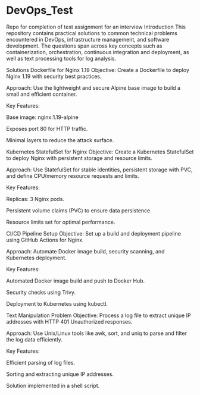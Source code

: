 # DevOps_Test
Repo for completion of test assignment for an interview
Introduction
This repository contains practical solutions to common technical problems encountered in DevOps, infrastructure management, and software development. The questions span across key concepts such as containerization, orchestration, continuous integration and deployment, as well as text processing tools for log analysis.

Solutions
Dockerfile for Nginx 1.19
Objective: Create a Dockerfile to deploy Nginx 1.19 with security best practices.

Approach: Use the lightweight and secure Alpine base image to build a small and efficient container.

Key Features:

Base image: nginx:1.19-alpine

Exposes port 80 for HTTP traffic.

Minimal layers to reduce the attack surface.

Kubernetes StatefulSet for Nginx
Objective: Create a Kubernetes StatefulSet to deploy Nginx with persistent storage and resource limits.

Approach: Use StatefulSet for stable identities, persistent storage with PVC, and define CPU/memory resource requests and limits.

Key Features:

Replicas: 3 Nginx pods.

Persistent volume claims (PVC) to ensure data persistence.

Resource limits set for optimal performance.



CI/CD Pipeline Setup
Objective: Set up a build and deployment pipeline using GitHub Actions for Nginx.

Approach: Automate Docker image build, security scanning, and Kubernetes deployment.

Key Features:

Automated Docker image build and push to Docker Hub.

Security checks using Trivy.

Deployment to Kubernetes using kubectl.



Text Manipulation Problem
Objective: Process a log file to extract unique IP addresses with HTTP 401 Unauthorized responses.

Approach: Use Unix/Linux tools like awk, sort, and uniq to parse and filter the log data efficiently.

Key Features:

Efficient parsing of log files.

Sorting and extracting unique IP addresses.

Solution implemented in a shell script.
